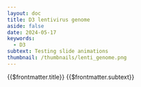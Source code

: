 ```yaml
---
layout: doc
title: D3 lentivirus genome
aside: false
date: 2024-05-17
keywords:
  - D3
subtext: Testing slide animations
thumbnail: /thumbnails/lenti_genome.png
---
```


<FigureTitle>{{$frontmatter.title}}</FigureTitle>
<SubtitleHeader>{{$frontmatter.subtext}}</SubtitleHeader>
<D3PlotContainer>
<svg></svg>
</D3PlotContainer>

<script setup>
import { ref, onMounted } from 'vue';
import * as d3 from 'd3';

const svgContainer = ref(null);

let dataSet = [
  { start: 1, stop: 634, name: 'LTR' },
  { start: 681, stop: 806, name: 'Psi' },
  { start: 1301, stop: 1536, name: 'RRE' },
  { start: 2225, stop: 2592, name: 'rTRE3GS' },
  { start: 2644, stop: 4356, name: 'RBP' },
  { start: 4446, stop: 4953, name: 'CMV' },
  { start: 5031, stop: 5723, name: 'ZsGreen' },
  { start: 5796, stop: 6395, name: 'PuroR' },
  { start: 6403, stop: 6991, name: 'WPRE' },
  { start: 7065, stop: 7698, name: 'LTR' },

];



const width = 400;
const height = 200;
const margin = { top: 20, right: 20, bottom: 40, left: 20 };

const x = d3.scaleLinear()
  .domain([0, d3.max(dataSet, d => d.stop)])
  .range([margin.left, width - margin.right])
  .nice();

const color = d3.scaleOrdinal(d3.schemeTableau10);

function startAnimation(svg, gRects, gLabels, gx, xTitle, backboneText) {
  gRects.attr("x", width + 50);
  gLabels.attr("x", width + 50);
  gx.attr('transform', `translate(0,${height + 50})`);
  xTitle.attr('y', height + 50);
  backboneText.attr('opacity', 1);

  gRects.transition()
    .duration(3000)
    .ease(d3.easeCubicInOut)
    .attr("x", d => x(d.start));

  gLabels.transition()
    .duration(3000)
    .ease(d3.easeCubicInOut)
    .attr("x", d => (x(d.start) + x(d.stop)) / 2);
  
  gx.transition()
    .duration(3000)
    .ease(d3.easeCubicInOut)
    .attr('transform', `translate(0,${height / 2 + 15})`);

  xTitle.transition()
    .duration(3000)
    .ease(d3.easeCubicInOut)
    .attr('y', height - 50)

  backboneText.transition()
    .duration(3000)
    .attr('opacity', 0);

  setTimeout(() => {
    startAnimation(svg, gRects, gLabels, gx, xTitle, backboneText);
  }, 6000);
}

onMounted(() => {
  const svg = d3.select('svg')
    .attr('preserveAspectRatio', "xMinYMin meet")
    .attr("viewBox", [0, 0, width, height]);
  
  svg.append("g")
    .append("rect")
    .attr("fill", "currentColor")
    .attr("x", margin.left)
    .attr("y", height / 2)
    .attr("height", 10)
    .attr("width", width - margin.right - margin.left);

  const backboneText = svg.append('text')
    .attr('class', 'backbone-text')
    .attr('x', width / 2)
    .attr('y', height / 2 - 20)
    .attr('text-anchor', 'middle')
    .attr('font-size', '14px')
    .attr('fill', 'currentColor')
    .text('Lentivirus Backbone');

  const gRects = svg.selectAll("rect.data")
    .data(dataSet)
    .enter()
    .append("rect")
    .attr("class", "data")
    .attr("fill", (d, i) => color(i))
    .attr("x", 1000)
    .attr("y", height / 2 -2)
    .attr("height", 14)
    .attr("width", d => x(d.stop) - x(d.start));

  const gLabels = svg.selectAll("text.label")
    .data(dataSet)
    .enter()
    .append("text")
    .attr("class", "label")
    .attr("x", 1000)
    .attr("y", height / 2 - 6)
    .attr("text-anchor", "middle")
    .attr("font-size", "6px")
    .attr("fill", (d, i) => color(i))
    .text(d => d.name);

  const gx = svg.append('g')
    .call(d3.axisBottom(x).ticks(10).tickSizeInner(4))
    .call(g => g.select(".domain").remove())
    .attr('font-size', '6px')
    .attr('color', 'currentColor');

  const xTitle = svg.append('text')
    .attr('class', 'axis-title')
    .attr('x', width/2)
    .attr('y', height - 50)
    .attr('text-anchor', 'middle')
    .attr('font-size', '6px')
    .attr('fill', 'currentColor')
    .text('Position (bp)');

  startAnimation(svg, gRects, gLabels, gx, xTitle, backboneText);
});
</script>
